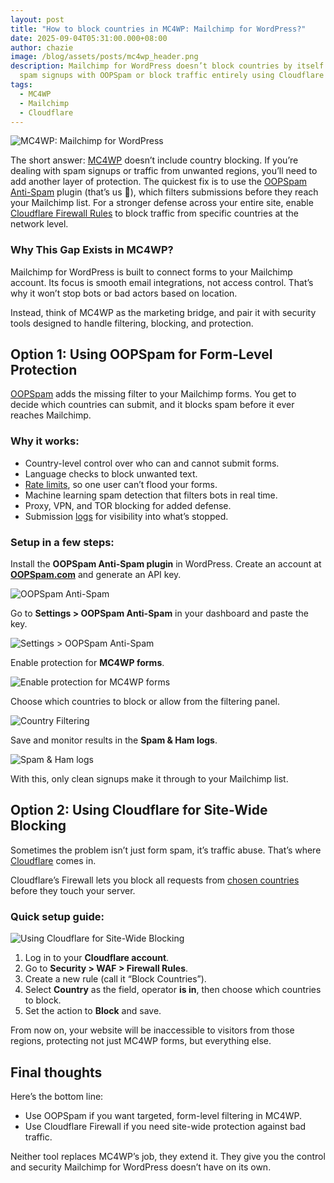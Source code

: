 ```yaml
---
layout: post
title: "How to block countries in MC4WP: Mailchimp for WordPress?"
date: 2025-09-04T05:31:00.000+08:00
author: chazie
image: /blog/assets/posts/mc4wp_header.png
description: Mailchimp for WordPress doesn’t block countries by itself. Stop
  spam signups with OOPSpam or block traffic entirely using Cloudflare Firewall.
tags:
  - MC4WP
  - Mailchimp
  - Cloudflare
---
```

![MC4WP: Mailchimp for WordPress](/blog/assets/posts/mc4wp-mailchimp.png "MC4WP: Mailchimp for WordPress")

The short answer: [MC4WP](https://www.mc4wp.com/) doesn’t include country blocking. If you’re dealing with spam signups or traffic from unwanted regions, you’ll need to add another layer of protection. The quickest fix is to use the [OOPSpam Anti-Spam](https://wordpress.org/plugins/oopspam-anti-spam/) plugin (that’s us 👋), which filters submissions before they reach your Mailchimp list. For a stronger defense across your entire site, enable [Cloudflare Firewall Rules](https://developers.cloudflare.com/firewall/) to block traffic from specific countries at the network level.

### **Why This Gap Exists in MC4WP?**

Mailchimp for WordPress is built to connect forms to your Mailchimp account. Its focus is smooth email integrations, not access control. That’s why it won’t stop bots or bad actors based on location.

Instead, think of MC4WP as the marketing bridge, and pair it with security tools designed to handle filtering, blocking, and protection.

## **Option 1: Using OOPSpam for Form-Level Protection**

[OOPSpam](https://www.oopspam.com/) adds the missing filter to your Mailchimp forms. You get to decide which countries can submit, and it blocks spam before it ever reaches Mailchimp.

### **Why it works:**

* Country-level control over who can and cannot submit forms.
* Language checks to block unwanted text.
* [Rate limits](https://www.oopspam.com/blog/protecting-forms-with-rate-limiting-in-wordpress-using-oopspam), so one user can’t flood your forms.
* Machine learning spam detection that filters bots in real time.
* Proxy, VPN, and TOR blocking for added defense.
* Submission [logs](https://help.oopspam.com/wordpress/form-entries/) for visibility into what’s stopped.

### **Setup in a few steps:**

Install the **OOPSpam Anti-Spam plugin** in WordPress. Create an account at **[OOPSpam.com](https://app.oopspam.com/Identity/Account/Login)** and generate an API key.

![OOPSpam Anti-Spam](/blog/assets/posts/oopspam-dashboard-api.png "OOPSpam Anti-Spam")

Go to **Settings > OOPSpam Anti-Spam** in your dashboard and paste the key.

![Settings > OOPSpam Anti-Spam](/blog/assets/posts/oopspam-api-key.png "Settings > OOPSpam Anti-Spam")

Enable protection for **MC4WP forms**.

![Enable protection for MC4WP forms](/blog/assets/posts/spam-protection-for-mc4wp.png "Enable protection for MC4WP forms")

Choose which countries to block or allow from the filtering panel.

![Country Filtering](/blog/assets/posts/country-filtering-settings.png "Country Filtering section")

Save and monitor results in the **Spam & Ham logs**.

![Spam & Ham logs](/blog/assets/posts/form-spam-entries-oopspam.png "Spam & Ham logs")

With this, only clean signups make it through to your Mailchimp list.

## **Option 2: Using Cloudflare for Site-Wide Blocking**

Sometimes the problem isn’t just form spam, it’s traffic abuse. That’s where [Cloudflare](https://www.cloudflare.com/) comes in.

Cloudflare’s Firewall lets you block all requests from [chosen countries](https://www.oopspam.com/blog/blocking-countries-from-accessing-your-website-using-cloudflare) before they touch your server.

### **Quick setup guide:**

![Using Cloudflare for Site-Wide Blocking](/blog/assets/posts/blocking-countries-in-cloudflare.png "Using Cloudflare for Site-Wide Blocking")

1. Log in to your **Cloudflare account**.
2. Go to **Security > WAF > Firewall Rules**.
3. Create a new rule (call it “Block Countries”).
4. Select **Country** as the field, operator **is in**, then choose which countries to block.
5. Set the action to **Block** and save.

From now on, your website will be inaccessible to visitors from those regions, protecting not just MC4WP forms, but everything else.

## **Final thoughts**

Here’s the bottom line:

* Use OOPSpam if you want targeted, form-level filtering in MC4WP.
* Use Cloudflare Firewall if you need site-wide protection against bad traffic.

Neither tool replaces MC4WP’s job, they extend it. They give you the control and security Mailchimp for WordPress doesn’t have on its own.
